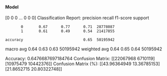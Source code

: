 #### Model
[0 0 0 ... 0 0 0]
Classification Report:
              precision    recall  f1-score   support

           0       0.67      0.77      0.71  28778087
           1       0.61      0.49      0.54  21417855

    accuracy                           0.65  50195942
   macro avg       0.64      0.63      0.63  50195942
weighted avg       0.64      0.65      0.64  50195942

Accuracy: 0.6476687697184764
Confusion Matrix:
[[22067968  6710119]
 [10975479 10442376]]
Confusion Matrix (%):
[[43.96364949 13.36785153]
 [21.8652715  20.80322748]]
